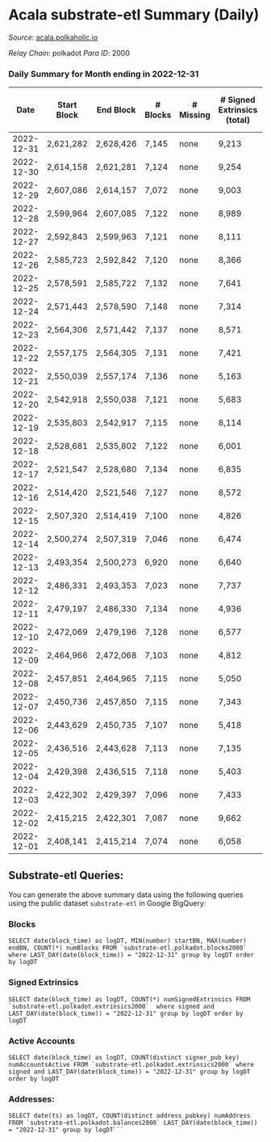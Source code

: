 # Acala substrate-etl Summary (Daily)

_Source_: [acala.polkaholic.io](https://acala.polkaholic.io)

*Relay Chain*: polkadot
*Para ID*: 2000



### Daily Summary for Month ending in 2022-12-31


| Date | Start Block | End Block | # Blocks | # Missing | # Signed Extrinsics (total) | # Active Accounts | # Addresses with Balances | # Events | # Transfers | # XCM Transfers In | # XCM Transfers Out |
| ---- | ----------- | --------- | -------- | --------- | --------------------------- | ----------------- | ------------------------- | -------- | ----------- | ------------------ | ------------------- |
| 2022-12-31 | 2,621,282 | 2,628,426 | 7,145 | none  | 9,213 | 1,039 | 166,374 | 128,986 | 1,973 ($2,257,008) | 66 ($50,198.40) | 56 ($211,567) |
| 2022-12-30 | 2,614,158 | 2,621,281 | 7,124 | none  | 9,254 | 1,207 | 167,007 | 129,347 | 2,164 ($4,021,851) | 59 ($19,781.85) | 72 ($63,839.76) |
| 2022-12-29 | 2,607,086 | 2,614,157 | 7,072 | none  | 9,003 | 866 | 167,758 | 127,557 | 2,021 ($1,796,992) | 68 ($30,721.16) | 87 ($50,889.53) |
| 2022-12-28 | 2,599,964 | 2,607,085 | 7,122 | none  | 8,989 | 436 | 168,213 | 127,920 | 2,342 ($2,915,822) | 89 ($59,229.00) | 105 ($97,616.88) |
| 2022-12-27 | 2,592,843 | 2,599,963 | 7,121 | none  | 8,111 | 358 | 168,164 | 121,788 | 1,273 ($1,539,192) | 65 ($20,778.39) | 65 ($52,615.95) |
| 2022-12-26 | 2,585,723 | 2,592,842 | 7,120 | none  | 8,366 | 386 | 168,122 | 124,823 | 1,893 ($2,083,920) | 87 ($76,768.15) | 80 ($67,561.06) |
| 2022-12-25 | 2,578,591 | 2,585,722 | 7,132 | none  | 7,641 | 328 | 168,087 | 118,472 | 1,286 ($1,331,734) | 89 ($27,248.03) | 77 ($30,999.34) |
| 2022-12-24 | 2,571,443 | 2,578,590 | 7,148 | none  | 7,314 | 707 | 168,059 | 112,846 | 1,980 ($2,808,071) | 84 ($42,013.37) | 58 ($40,716.80) |
| 2022-12-23 | 2,564,306 | 2,571,442 | 7,137 | none  | 8,571 | 407 | 168,378 | 128,531 | 2,651 ($913,968) | 103 ($100,138) | 95 ($187,909) |
| 2022-12-22 | 2,557,175 | 2,564,305 | 7,131 | none  | 7,421 | 424 | 168,389 | 117,654 | 1,792 ($492,513) | 81 ($35,249.65) | 75 ($59,844.66) |
| 2022-12-21 | 2,550,039 | 2,557,174 | 7,136 | none  | 5,163 | 348 | 168,340 | 87,926 | 1,287 ($263,560) | 83 ($22,572.57) | 74 ($26,847.16) |
| 2022-12-20 | 2,542,918 | 2,550,038 | 7,121 | none  | 5,683 | 391 | 168,311 | 94,209 | 2,333 ($612,730) | 84 ($26,426.38) | 94 ($348,934) |
| 2022-12-19 | 2,535,803 | 2,542,917 | 7,115 | none  | 8,114 | 406 | 168,268 | 111,309 | 4,802 ($3,970,861) | 117 ($79,669.30) | 79 ($50,656.49) |
| 2022-12-18 | 2,528,681 | 2,535,802 | 7,122 | none  | 6,001 | 401 | 168,215 | 94,269 | 2,085 ($5,002,090) | 90 ($51,435.16) | 87 ($66,459.58) |
| 2022-12-17 | 2,521,547 | 2,528,680 | 7,134 | none  | 6,835 | 526 | 168,209 | 103,860 | 3,568 ($3,559,399) | 167 ($111,279) | 115 ($90,446.49) |
| 2022-12-16 | 2,514,420 | 2,521,546 | 7,127 | none  | 8,572 | 488 | 168,129 | 115,763 | 5,423 ($3,577,589) | 163 ($121,256) | 144 ($197,303) |
| 2022-12-15 | 2,507,320 | 2,514,419 | 7,100 | none  | 4,826 | 375 | 168,046 | 84,872 | 1,061 ($1,112,578) | 54 ($57,087.69) | 86 ($228,432) |
| 2022-12-14 | 2,500,274 | 2,507,319 | 7,046 | none  | 6,474 | 468 |  | 98,208 | 3,131 ($3,858,756) | 114 ($85,061.80) | 107 ($213,860) |
| 2022-12-13 | 2,493,354 | 2,500,273 | 6,920 | none  | 6,640 | 531 |  | 100,672 | 3,609 ($2,293,196) | 176 ($169,153) | 216 ($312,682) |
| 2022-12-12 | 2,486,331 | 2,493,353 | 7,023 | none  | 7,737 | 439 | 167,864 | 105,652 | 4,147 ($1,020,044) | 58 ($17,024.97) | 93 ($64,387.21) |
| 2022-12-11 | 2,479,197 | 2,486,330 | 7,134 | none  | 4,936 | 378 |  | 86,515 | 1,273 ($1,095,052) | 72 ($12,224.03) | 107 ($77,689.01) |
| 2022-12-10 | 2,472,069 | 2,479,196 | 7,128 | none  | 6,577 | 546 | 167,788 | 97,757 | 2,943 ($2,013,368) | 61 ($39,427.31) | 80 ($517,481) |
| 2022-12-09 | 2,464,966 | 2,472,068 | 7,103 | none  | 4,812 | 376 | 167,757 | 85,624 | 1,218 ($1,055,404) | 65 ($64,976.68) | 74 ($141,833) |
| 2022-12-08 | 2,457,851 | 2,464,965 | 7,115 | none  | 5,050 | 401 | 167,716 | 87,959 | 1,603 ($1,278,524) | 87 ($44,063.16) | 109 ($309,758) |
| 2022-12-07 | 2,450,736 | 2,457,850 | 7,115 | none  | 7,343 | 431 | 167,680 | 109,635 | 5,448 ($2,052,984) | 95 ($57,626.49) | 134 ($133,855) |
| 2022-12-06 | 2,443,629 | 2,450,735 | 7,107 | none  | 5,418 | 419 | 167,614 | 90,960 | 2,124 ($1,575,996) | 83 ($68,939.99) | 113 ($131,235) |
| 2022-12-05 | 2,436,516 | 2,443,628 | 7,113 | none  | 7,135 | 444 | 167,565 | 103,664 | 3,959 ($2,361,308) | 93 ($141,167) | 106 ($108,248) |
| 2022-12-04 | 2,429,398 | 2,436,515 | 7,118 | none  | 5,403 | 384 | 167,505 | 90,762 | 2,076 ($1,462,587) | 63 ($76,787.67) | 75 ($49,124.50) |
| 2022-12-03 | 2,422,302 | 2,429,397 | 7,096 | none  | 7,433 | 450 | 167,456 | 104,820 | 4,205 ($2,209,807) | 74 ($106,533) | 120 ($70,729.84) |
| 2022-12-02 | 2,415,215 | 2,422,301 | 7,087 | none  | 9,662 | 1,221 | 167,398 | 128,360 | 7,990 ($6,267,849) | 273 ($418,952) | 329 ($354,940) |
| 2022-12-01 | 2,408,141 | 2,415,214 | 7,074 | none  | 6,058 | 412 | 167,188 | 94,300 | 2,700 ($648,078) | 59 ($40,052.70) | 86 ($44,450.58) |

## Substrate-etl Queries:
You can generate the above summary data using the following queries using the public dataset `substrate-etl` in Google BigQuery:


### Blocks
```
SELECT date(block_time) as logDT, MIN(number) startBN, MAX(number) endBN, COUNT(*) numBlocks FROM `substrate-etl.polkadot.blocks2000`  where LAST_DAY(date(block_time)) = "2022-12-31" group by logDT order by logDT
```


### Signed Extrinsics
```
SELECT date(block_time) as logDT, COUNT(*) numSignedExtrinsics FROM `substrate-etl.polkadot.extrinsics2000`  where signed and LAST_DAY(date(block_time)) = "2022-12-31" group by logDT order by logDT
```


### Active Accounts
```
SELECT date(block_time) as logDT, COUNT(distinct signer_pub_key) numAccountsActive FROM `substrate-etl.polkadot.extrinsics2000` where signed and LAST_DAY(date(block_time)) = "2022-12-31" group by logDT order by logDT
```


### Addresses:
```
SELECT date(ts) as logDT, COUNT(distinct address_pubkey) numAddress FROM `substrate-etl.polkadot.balances2000` LAST_DAY(date(block_time)) = "2022-12-31" group by logDT```

